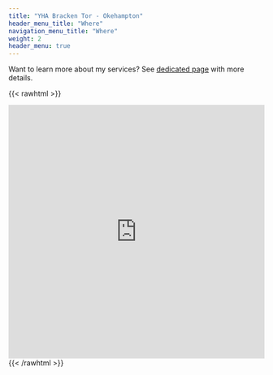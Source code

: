 ```yaml
---
title: "YHA Bracken Tor - Okehampton"
header_menu_title: "Where"
navigation_menu_title: "Where"
weight: 2
header_menu: true
---
```



Want to learn more about my services? See [dedicated page](services) with more details.

[//]: # (Google API Key:  AIzaSyAb8qKD_uFHE3Nr3mGOgFpE9gx0Lid8W4A)


{{< rawhtml >}}
<div style="text-decoration:none; overflow:hidden;max-width:100%;height:500px">
    <div id="display-google-map" style="height:100%; width:100%;max-width:100%;">
        <iframe style="height:100%;width:100%;border:0;" frameborder="1" src="https://www.google.com/maps/embed/v1/place?q=YHA+Okehampton+Bracken+Tor,+Okehampton,+UK&key=AIzaSyAb8qKD_uFHE3Nr3mGOgFpE9gx0Lid8W4A" allowfullscreen></iframe>
    </div>
</div>
{{< /rawhtml >}}

